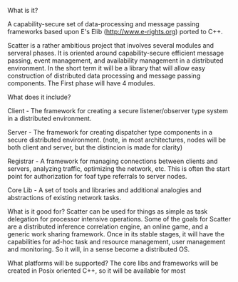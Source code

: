 What is it?

A capability-secure set of data-processing and message passing frameworks based upon E's Elib (http://www.e-rights.org) ported to C++.

Scatter is a rather ambitious project that involves several modules and serveral phases. It is oriented around capability-secure efficient message passing, event management, and availability management in a distributed environment. In the short term it will be a library that will allow easy construction of distributed data processing and message passing components. The First phase will have 4 modules.

What does it include?

Client - The framework for creating a secure listener/observer type system in a distributed environment.

Server - The framework for creating dispatcher type components in a secure distributed environment. (note, in most architectures, nodes will be both client and server, but the distincion is made for clarity)

Registrar - A framework for managing connections between clients and servers, analyzing traffic, optimizing the network, etc. This is often the start point for authorization for foaf type referrals to server nodes.

Core Lib - A set of tools and libraries and additional analogies and abstractions of existing network tasks.

What is it good for?
Scatter can be used for things as simple as task delegation for processor intensive operations. Some of the goals for Scatter are a distributed inference correlation engine, an online game, and a generic work sharing framework. Once in its stable stages, it will have the capabilities for ad-hoc task and resource management, user management and monitoring. So it will, in a sense become a distributed OS.

What platforms will be supported?
The core libs and frameworks will be created in Posix oriented C++, so it will be available for most 
